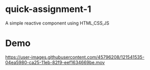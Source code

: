 # quick-assignment-1
A simple reactive component using HTML,CSS,JS

# Demo


https://user-images.githubusercontent.com/45796208/121541535-04ea5980-ca25-11eb-82f9-eef1634669be.mov


